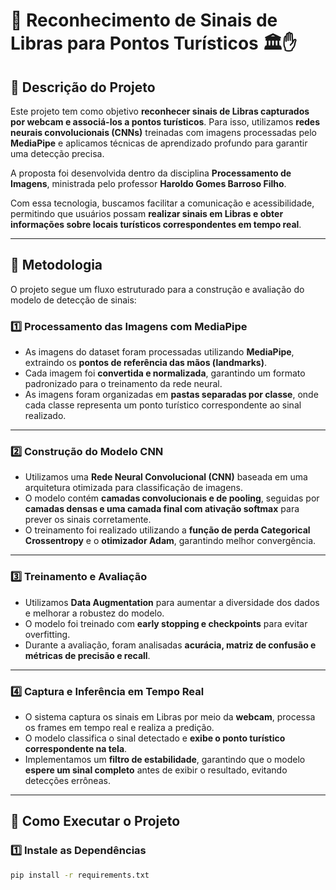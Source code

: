 # 📌 Reconhecimento de Sinais de Libras para Pontos Turísticos 🏛️✋

## 📌 Descrição do Projeto

Este projeto tem como objetivo **reconhecer sinais de Libras capturados por webcam e associá-los a pontos turísticos**. Para isso, utilizamos **redes neurais convolucionais (CNNs)** treinadas com imagens processadas pelo **MediaPipe** e aplicamos técnicas de aprendizado profundo para garantir uma detecção precisa.

A proposta foi desenvolvida dentro da disciplina **Processamento de Imagens**, ministrada pelo professor **Haroldo Gomes Barroso Filho**.

Com essa tecnologia, buscamos facilitar a comunicação e acessibilidade, permitindo que usuários possam **realizar sinais em Libras e obter informações sobre locais turísticos correspondentes em tempo real**.

---

## **📌 Metodologia**

O projeto segue um fluxo estruturado para a construção e avaliação do modelo de detecção de sinais:

### **1️⃣ Processamento das Imagens com MediaPipe**

- As imagens do dataset foram processadas utilizando **MediaPipe**, extraindo os **pontos de referência das mãos (landmarks)**.
- Cada imagem foi **convertida e normalizada**, garantindo um formato padronizado para o treinamento da rede neural.
- As imagens foram organizadas em **pastas separadas por classe**, onde cada classe representa um ponto turístico correspondente ao sinal realizado.

---

### **2️⃣ Construção do Modelo CNN**

- Utilizamos uma **Rede Neural Convolucional (CNN)** baseada em uma arquitetura otimizada para classificação de imagens.
- O modelo contém **camadas convolucionais e de pooling**, seguidas por **camadas densas e uma camada final com ativação softmax** para prever os sinais corretamente.
- O treinamento foi realizado utilizando a **função de perda Categorical Crossentropy** e o **otimizador Adam**, garantindo melhor convergência.

---

### **3️⃣ Treinamento e Avaliação**

- Utilizamos **Data Augmentation** para aumentar a diversidade dos dados e melhorar a robustez do modelo.
- O modelo foi treinado com **early stopping e checkpoints** para evitar overfitting.
- Durante a avaliação, foram analisadas **acurácia, matriz de confusão e métricas de precisão e recall**.

---

### **4️⃣ Captura e Inferência em Tempo Real**

- O sistema captura os sinais em Libras por meio da **webcam**, processa os frames em tempo real e realiza a predição.
- O modelo classifica o sinal detectado e **exibe o ponto turístico correspondente na tela**.
- Implementamos um **filtro de estabilidade**, garantindo que o modelo **espere um sinal completo** antes de exibir o resultado, evitando detecções errôneas.

---

## **📌 Como Executar o Projeto**

### **1️⃣ Instale as Dependências**

```bash
pip install -r requirements.txt
```
